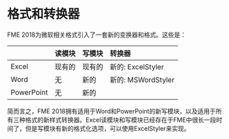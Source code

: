 # 格式和转换器

FME 2018为微软相关格式引入了一套新的变换器和格式。这些是：

|  | 读模块 | 写模块 | 转换器 |
| :--- | :--- | :--- | :--- |
| Excel | 现有的 | 现有的 | 新的: ExcelStyler |
| Word | 无 | 新的 | 新的: MSWordStyler |
| PowerPoint | 无 | 新的 |  |

简而言之，FME 2018拥有适用于Word和PowerPoint的新写模块，以及适用于所有三种格式的新样式转换器。Excel读模块和写模块已经存在于FME中很长一段时间了，但是写模块有新的格式化选项，可以使用ExcelStyler来实现。

